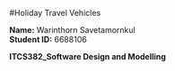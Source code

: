 #Holiday Travel Vehicles

**Name:** Warinthorn Savetamornkul  
**Student ID:** 6688106

**ITCS382_Software Design and Modelling**
